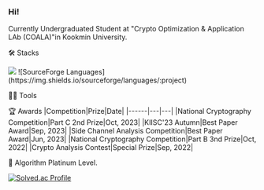 ### Hi!

Currently Undergraduated Student at "Crypto Optimization & Application LAb (COALA)"in Kookmin University.

🛠️ Stacks

<img src="https://img.shields.io/badge/Python-3766AB?style=flat-square&logo=Python&logoColor=white"/> 
![SourceForge Languages](https://img.shields.io/sourceforge/languages/:project)

💪🏼 Tools 

🏆 Awards
|Competition|Prize|Date|
|------|---|---|
|National Cryptography Competition|Part C 2nd Prize|Oct, 2023|
|KIISC'23 Autumn|Best Paper Award|Sep, 2023|
|Side Channel Analysis Competition|Best Paper Award|Jun, 2023|
|National Cryptography Competition|Part B 3nd Prize|Oct, 2022|
|Crypto Analysis Contest|Special Prize|Sep, 2022|

🏅 Algorithm Platinum Level. 

[![Solved.ac Profile](http://mazassumnida.wtf/api/v2/generate_badge?boj=mike0726)](https://solved.ac/mike0726/)  
